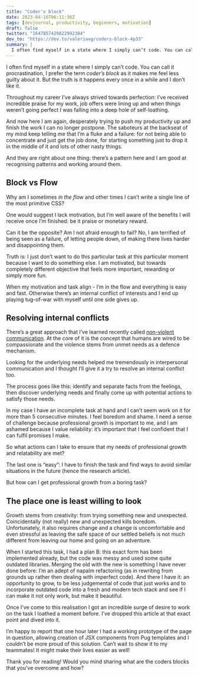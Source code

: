 ```yaml
---
title: "Coder's block"
date: 2023-04-16T06:11:36Z
tags: [devjournal, productivity, beginners, motivation]
draft: false
twitter: "1647857429822992384"
dev_to: "https://dev.to/valeriavg/coders-block-4p33"
summary: |
  I often find myself in a state where I simply can’t code. You can call it procrastination, I prefer the term "coder’s block" as it makes me feel less guilty about it. But the truth is it happens every once in a while and I don’t like it.
---
```


I often find myself in a state where I simply can’t code. You can call it procrastination, I prefer the term *coder’s block* as it makes me feel less guilty about it. But the truth is it happens every once in a while and I don’t like it.

Throughout my career I’ve always strived towards perfection: I’ve received incredible praise for my work, job offers were lining up and when things weren’t going perfect I was falling into a deep hole of self-loathing.

And now here I am again, desperately trying to push my productivity up and finish the work I can no longer postpone. The saboteurs at the backseat of my mind keep telling me that I’m a fluke and a failure: for not being able to concentrate and just get the job done, for starting something just to drop it in the middle of it and lots of other nasty things.

And they are right about one thing: there’s a pattern here and I am good at recognising patterns and working around them.

## Block vs Flow

Why am I sometimes *in the flow* and other times I can’t write a single line of the most primitive CSS? 

One would suggest I lack motivation, but I’m well aware of the benefits I will receive once I’m finished: be it praise or monetary reward.

Can it be the opposite? Am I not afraid enough to fail? No, I am terrified of being seen as a failure, of letting people down, of making there lives harder and disappointing them.

Truth is: I just don’t want to do this particular task at this particular moment because I want to do something else. I am motivated, but towards completely different objective that feels more important, rewarding or simply more fun.

When my motivation and task align - I’m in the flow and everything is easy and fast. Otherwise there’s an internal conflict of interests and I end up playing tug-of-war with myself until one side gives up.

## Resolving internal conflicts

There’s a great approach that I’ve learned recently called [non-violent communication](https://en.m.wikipedia.org/wiki/Nonviolent_Communication). At the core of it is the concept that humans are wired to be compassionate and the violence stems from unmet needs as a defence mechanism.

Looking for the underlying needs helped me tremendously in interpersonal communication and I thought I’ll give it a try to resolve an internal conflict too.

The process goes like this: identify and separate facts from the feelings, then discover underlying needs and finally come up with potential actions to satisfy those needs.

In my case I have an incomplete task at hand and I can’t seem work on it for more than 5 consecutive minutes. I feel boredom and shame. I need a sense of challenge because professional growth is important to me, and I am ashamed because I value reliability: it’s important that I feel confident that I can fulfil promises I make.

So what actions can I take to ensure that my needs of professional growth and relatability are met?

The last one is “easy”: I have to finish the task and find ways to avoid similar situations in the future (hence the research article).

But how can I get professional growth from a boring task?

## The place one is least willing to look

Growth stems from creativity: from trying something new and unexpected. Coincidentally (not really) new and unexpected kills boredom. Unfortunately, it also requires change and a change is uncomfortable and even stressful as leaving the safe space of our settled beliefs is not much different from leaving our home and going on an adventure.

When I started this task, I had a plan B: this exact form has been implemented already, but the code was messy and used some quite outdated libraries. Merging the old with the new is something I have never done before: I’m an adept of napalm refactoring (as in rewriting from grounds up rather then dealing with imperfect code). And there I have it: an opportunity to grow, to be less judgemental of code that just works and to incorporate outdated code into a fresh and modern tech stack and see if I can make it not only work, but make it beautiful.

Once I’ve come to this realisation I got an incredible surge of desire to work on the task I loathed a moment before. I’ve dropped this article at that exact point and dived into it.

I’m happy to report that one hour later I had a working prototype of the page in question, allowing creation of JSX components from Pug templates and I couldn’t be more proud of this solution. Can’t wait to show it to my teammates! It might make their lives easier as well!

Thank you for reading! Would you mind sharing what are the coders blocks that you’ve overcome and how?